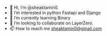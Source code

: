 - 👋 Hi, I’m @sheaktamin0.
- 👀 I’m interested in python Fastapi and Django
- 🌱 I’m currently learning  Binary
- 💞️ I’m looking to collaborate on LayerZero.
- 📫 How to reach me sheaktamin0@gmail.com

<!---
sheaktamin0/sheaktamin0 is a ✨ special ✨ repository because its `README.md` (this file) appears on your GitHub profile.
You can click the Preview link to take a look at your changes.
--->
